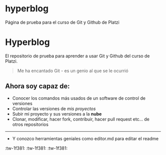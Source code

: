 # hyperblog
Página de prueba para el curso de Git y Github de Platzi
# Hyperblog
El repositorio de prueba para aprender a usar Git y Github del curso de Platzi.

> Me ha encantado Git - es un genio al que se le ocurrió

## Ahora soy capaz de:
- Conocer los comandos más usados de un software de control de versiones
- Controlar las versiones de *mis proyectos*
- Subir mi proyecto y sus versiones a la **nube**
- Clonar, modificar, hacer fork, contribuir, hacer pull request etc... de otros repositorios
------------
- Y conozco herramientas geniales como editor.md para editar el readme

:tw-1f381: :tw-1f381: :tw-1f381: